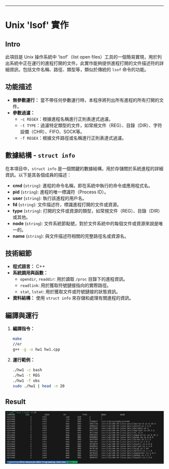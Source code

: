 
---

# Unix 'lsof' 實作

## Intro
此項目是 Unix 操作系統中 'lsof'（list open files）工具的一個簡易實現，用於列出系統中正在運行的進程打開的文件。此實作能夠提供進程打開的文件描述符的詳細資訊，包括文件名稱、路徑、類型等，類似於傳統的 `lsof` 命令的功能。

## 功能描述
- **無參數運行：** 當不帶任何參數運行時，本程序將列出所有進程的所有打開的文件。
- **參數過濾：**
  - `-c REGEX`：根據進程名稱進行正則表達式過濾。
  - `-t TYPE`：過濾特定類型的文件，如常規文件（REG）、目錄（DIR）、字符設備（CHR）、FIFO、SOCK等。
  - `-f REGEX`：根據文件路徑或名稱進行正則表達式過濾。


## 數據結構 - `struct info`

在本項目中，`struct info` 是一個關鍵的數據結構，用於存儲關於系統進程的詳細資訊。以下是其各個成員的描述：

- **cmd** (`string`): 進程的命令名稱，即在系統中執行的命令或應用程式名。
- **pid** (`string`): 進程的唯一標識符（Process ID）。
- **user** (`string`): 執行該進程的用戶名。
- **fd** (`string`): 文件描述符，標識進程打開的文件或資源。
- **type** (`string`): 打開的文件或資源的類型，如常規文件（REG）、目錄（DIR）或其他。
- **node** (`string`): 文件系統節點號，對於文件系統中的每個文件或資源來說是唯一的。
- **name** (`string`): 與文件描述符相關的完整路徑名或資源名。




## 技術細節
- **程式語言：** C++
- **系統調用與函數：**
  - `opendir`, `readdir`: 用於讀取 `/proc` 目錄下的進程資訊。
  - `readlink`: 用於獲取符號鏈接指向的實際路徑。
  - `stat`, `lstat`: 用於獲取文件或符號鏈接的狀態資訊。
- **資料結構：** 使用 `struct info` 來存儲和處理有關進程的資訊。

## 編譯與運行
1. **編譯指令：**
   ```bash
   make
   //or
   g++ -g -o hw1 hw1.cpp
   ```
2. **運行範例：**
   ```bash
   ./hw1 -c bash
   ./hw1 -t REG
   ./hw1 -f obs
   sudo ./hw1 | head -n 20 
   ```

## Result
![hw1_result](../images/hw1_result.png "hw1_result")
